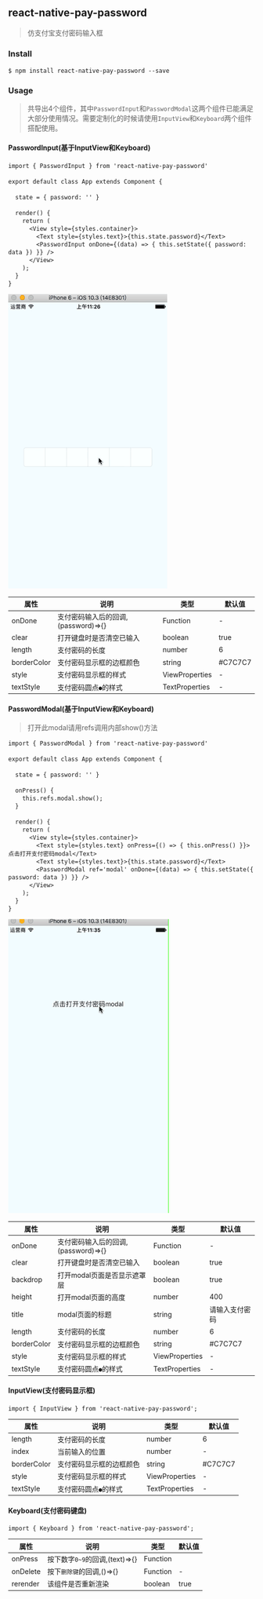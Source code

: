 ## react-native-pay-password

> 仿支付宝支付密码输入框

### Install

```
$ npm install react-native-pay-password --save
```

### Usage

> 共导出4个组件，其中`PasswordInput`和`PasswordModal`这两个组件已能满足大部分使用情况。需要定制化的时候请使用`InputView`和`Keyboard`两个组件搭配使用。

#### PasswordInput(基于InputView和Keyboard)

```
import { PasswordInput } from 'react-native-pay-password'

export default class App extends Component {

  state = { password: '' }

  render() {
    return (
      <View style={styles.container}>
        <Text style={styles.text}>{this.state.password}</Text>
        <PasswordInput onDone={(data) => { this.setState({ password: data }) }} />
      </View>
    );
  }
}

``` 

![QQ20170706-112715-HD.gif](./QQ20170706-112715-HD.gif)

| 属性        | 说明           | 类型               | 默认值       |
|------------|----------------|--------------------|--------------|
| onDone   | 支付密码输入后的回调,(password)=>{}   | Function | -  |
| clear    | 打开键盘时是否清空已输入   | boolean  |  true  |
| length    | 支付密码的长度   | number  |  6  |
| borderColor   | 支付密码显示框的边框颜色    | string |  #C7C7C7  |
| style    | 支付密码显示框的样式   | ViewProperties |  -  |
| textStyle    | 支付密码圆点`●`的样式   | TextProperties |  -  |


#### PasswordModal(基于InputView和Keyboard)

> 打开此modal请用refs调用内部show()方法

```
import { PasswordModal } from 'react-native-pay-password'

export default class App extends Component {

  state = { password: '' }

  onPress() {
    this.refs.modal.show();
  }

  render() {
    return (
      <View style={styles.container}>
        <Text style={styles.text} onPress={() => { this.onPress() }}>点击打开支付密码modal</Text>
        <Text style={styles.text}>{this.state.password}</Text>
        <PasswordModal ref='modal' onDone={(data) => { this.setState({ password: data }) }} />
      </View>
    );
  }
}
``` 

![QQ20170706-113555-HD.gif](./QQ20170706-113555-HD.gif)


| 属性        | 说明           | 类型               | 默认值       |
|------------|----------------|--------------------|--------------|
| onDone   | 支付密码输入后的回调,(password)=>{}   | Function | -  |
| clear    | 打开键盘时是否清空已输入   | boolean  |  true  |
| backdrop    | 打开modal页面是否显示遮罩层   | boolean  |  true  |
| height    | 打开modal页面的高度   | number  |  400  |
| title    | modal页面的标题   | string  |  请输入支付密码  |
| length    | 支付密码的长度   | number  |  6  |
| borderColor   | 支付密码显示框的边框颜色    | string |  #C7C7C7  |
| style    | 支付密码显示框的样式   | ViewProperties |  -  |
| textStyle    | 支付密码圆点`●`的样式   | TextProperties |  -  |


#### InputView(支付密码显示框)

```
import { InputView } from 'react-native-pay-password';
```

| 属性        | 说明           | 类型               | 默认值       |
|------------|----------------|--------------------|--------------|
| length    | 支付密码的长度   | number  |  6  |
| index   | 当前输入的位置   | number | -  |
| borderColor   | 支付密码显示框的边框颜色    | string |  #C7C7C7  |
| style    | 支付密码显示框的样式   | ViewProperties |  -  |
| textStyle    | 支付密码圆点`●`的样式   | TextProperties |  -  |


#### Keyboard(支付密码键盘)

```
import { Keyboard } from 'react-native-pay-password';
```

| 属性        | 说明           | 类型               | 默认值       |
|------------|----------------|--------------------|--------------|
| onPress    | 按下数字`0~9`的回调,(text)=>{}    |  Function |    |
| onDelete   | 按下`删除键`的回调,()=>{}   | Function | -  |
| rerender   | 该组件是否重新渲染    | boolean | true  |